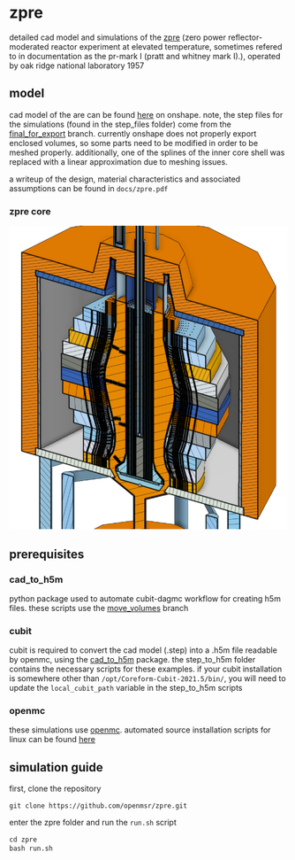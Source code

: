 # zpre
detailed cad model and simulations of the [zpre](https://www.osti.gov/servlets/purl/4673343) (zero power reflector-moderated reactor experiment at elevated temperature, sometimes refered to in documentation as the pr-mark I (pratt and whitney mark I).), operated by oak ridge national laboratory 1957

## model

cad model of the are can be found [here](https://cad.onshape.com/documents/c51fcabf7b4a45b5a8d610d5/v/1e941e226a75c4f4f3cbe020/e/4c356de19c02efb455bb582a) on onshape. note, the step files for the simulations (found in the step_files folder) come from the [final_for_export](https://cad.onshape.com/documents/c51fcabf7b4a45b5a8d610d5/w/a34269ffec50905ef4b5f5db/e/4c356de19c02efb455bb582a?renderMode=0&uiState=62b09138d87c8f59e3122317) branch. currently onshape does not properly export enclosed volumes, so some parts need to be modified in order to be meshed properly. additionally, one of the splines of the inner core shell was replaced with a linear approximation due to meshing issues. 

a writeup of the design, material characteristics and associated assumptions can be found in `docs/zpre.pdf`

### zpre core 
![](figures/core.png)

## prerequisites 
### cad_to_h5m
python package used to automate cubit-dagmc workflow for creating h5m files. these scripts use the [move_volumes](https://github.com/openmsr/cad_to_h5m/tree/move_volumes) branch 

### cubit
cubit is required to convert the cad model (.step) into a .h5m file readable by openmc, using the [cad_to_h5m](https://github.com/openmsr/cad_to_h5m/tree/material_tag) package. the step_to_h5m folder contains the necessary scripts for these examples. if your cubit installation is somewhere other than `/opt/Coreform-Cubit-2021.5/bin/`, you will need to update the `local_cubit_path` variable in the step_to_h5m scripts

### openmc
these simulations use [openmc](https://docs.openmc.org/en/stable/). automated source installation scripts for linux can be found [here](https://github.com/openmsr/openmc_install_scripts)

## simulation guide

first, clone the repository

```
git clone https://github.com/openmsr/zpre.git
```

enter the zpre folder and run the `run.sh` script

```
cd zpre
bash run.sh
```
